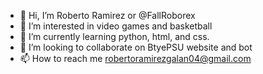 - 👋 Hi, I’m Roberto Ramirez or @FallRoborex
- 👀 I’m interested in video games and basketball
- 🌱 I’m currently learning python, html, and css.
- 💞️ I’m looking to collaborate on BtyePSU website and bot
- 📫 How to reach me robertoramirezgalan04@gmail.com

<!---
FallRoborex/FallRoborex is a ✨ special ✨ repository because its `README.md` (this file) appears on your GitHub profile.
You can click the Preview link to take a look at your changes.
--->
